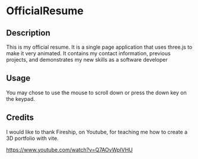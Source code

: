 # OfficialResume

## Description 

This is my official resume. It is a single page application that uses three.js to make it very animated. It contains my contact information, previous projects, and demonstrates my new skills as a software developer 

## Usage

You may chose to use the mouse to scroll down or press the down key on the keypad. 

## Credits 

I would like to thank Fireship, on Youtube, for teaching me how to create a 3D portfolio with vite. 

https://www.youtube.com/watch?v=Q7AOvWpIVHU
